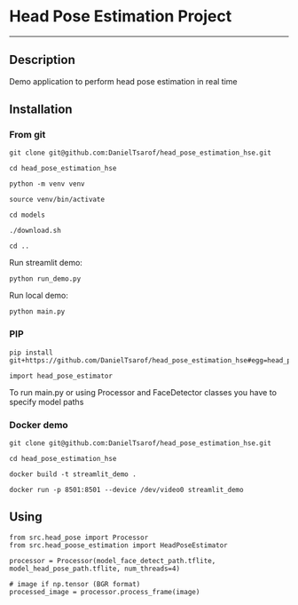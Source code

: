 # Head Pose Estimation Project

-----------------------------

## Description
    
Demo application to perform head pose estimation in real time

## Installation

### From git

    git clone git@github.com:DanielTsarof/head_pose_estimation_hse.git

    cd head_pose_estimation_hse

    python -m venv venv

    source venv/bin/activate

    cd models
    
    ./download.sh
    
    cd ..

Run streamlit demo:

    python run_demo.py

Run local demo:
    
    python main.py

### PIP

    pip install git+https://github.com/DanielTsarof/head_pose_estimation_hse#egg=head_pose_estimator

    import head_pose_estimator

To run main.py or using Processor and FaceDetector classes you have to specify model paths

### Docker demo
    
    git clone git@github.com:DanielTsarof/head_pose_estimation_hse.git

    cd head_pose_estimation_hse

    docker build -t streamlit_demo .

    docker run -p 8501:8501 --device /dev/video0 streamlit_demo

## Using

    from src.head_pose import Processor
    from src.head_poose_estimation import HeadPoseEstimator

    processor = Processor(model_face_detect_path.tflite, model_head_pose_path.tflite, num_threads=4)
    
    # image if np.tensor (BGR format)
    processed_image = processor.process_frame(image)